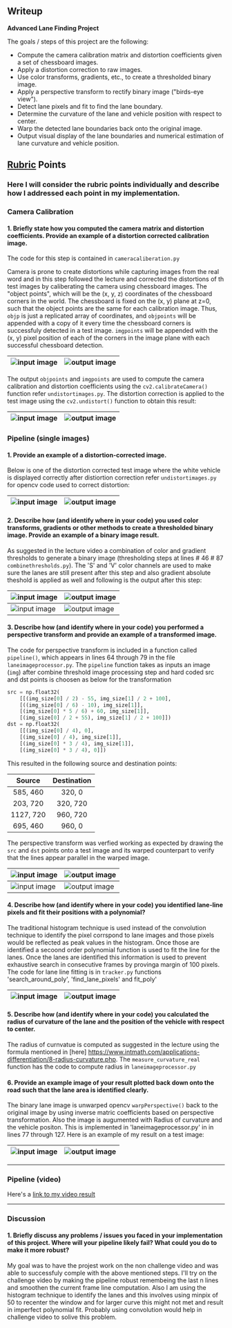 ## Writeup

**Advanced Lane Finding Project**

The goals / steps of this project are the following:

* Compute the camera calibration matrix and distortion coefficients given a set of chessboard images.
* Apply a distortion correction to raw images.
* Use color transforms, gradients, etc., to create a thresholded binary image.
* Apply a perspective transform to rectify binary image ("birds-eye view").
* Detect lane pixels and fit to find the lane boundary.
* Determine the curvature of the lane and vehicle position with respect to center.
* Warp the detected lane boundaries back onto the original image.
* Output visual display of the lane boundaries and numerical estimation of lane curvature and vehicle position.

[//]: # (Image References)

[video1]: ./output1_tracked.mp4 "Video"

## [Rubric](https://review.udacity.com/#!/rubrics/571/view) Points

### Here I will consider the rubric points individually and describe how I addressed each point in my implementation.  

### Camera Calibration

#### 1. Briefly state how you computed the camera matrix and distortion coefficients. Provide an example of a distortion corrected calibration image.

The code for this step is contained in `cameracaliberation.py`

Camera is prone to create distortions while capturing images from the real word and in this step followed the lecture and corrected the distortions of th test images by caliberating the camera using chessboard images. The "object points", which will be the (x, y, z) coordinates of the chessboard corners in the world. The chessboard is fixed on the (x, y) plane at z=0, such that the object points are the same for each calibration image.  Thus, `objp` is just a replicated array of coordinates, and `objpoints` will be appended with a copy of it every time the chessboard corners is successfuly detected in a test image.  `imgpoints` will be appended with the (x, y) pixel position of each of the corners in the image plane with each successful chessboard detection.

![input image](camera_cal/calibration1.jpg)  | ![output image](output_images/draw_chess_board/calibration6.jpg)
---------------------------------------------| -----------------------------------------------------------------

The output `objpoints` and `imgpoints` are used to compute the camera calibration and distortion coefficients using the `cv2.calibrateCamera()` function refer `undistortimages.py`.  The distortion correction is applied to the test image using the `cv2.undistort()` function to obtain this result: 

![input image](camera_cal/calibration1.jpg)  | ![output image](output_images/chessundistorted/calibration1.jpg)
---------------------------------------------| -----------------------------------------------------------------


### Pipeline (single images)

#### 1. Provide an example of a distortion-corrected image.

Below is one of the distortion corrected test image where the white vehicle is displayed correctly after distiortion correction refer `undistortimages.py` for opencv code used to correct distortion:

![input image](test_images/test1.jpg)  | ![output image](output_images/undistorted/test1.jpg)
-------------------------------------- | -----------------------------------------------------------------



#### 2. Describe how (and identify where in your code) you used color transforms, gradients or other methods to create a thresholded binary image.  Provide an example of a binary image result.

As suggested in the lecture video a combination of color and gradient thresholds to generate a binary image (thresholding steps at lines # 46 # 87 `combinethresholds.py`). The 'S' and 'V' color channels are used to make sure the lanes are still present after this step and also gradient absolute theshold is applied as well and following is the output after this step:

![input image](test_images/test1.jpg)  | ![output image](output_images/combinethresholds/test1.jpg)
-------------------------------------- | -----------------------------------------------------------------
![input image](test_images/test4.jpg)  | ![output image](output_images/combinethresholds/test4.jpg)

#### 3. Describe how (and identify where in your code) you performed a perspective transform and provide an example of a transformed image.

The code for perspective transform is included in a function called `pipeline()`, which appears in lines 64 through 79 in the file `laneimageprocessor.py`.  The `pipeline` function takes as inputs an image (`img`) after combine threshold image processing step and hard coded src and dst points is choosen as below for the transformation

```python
src = np.float32(
    [[(img_size[0] / 2) - 55, img_size[1] / 2 + 100],
    [((img_size[0] / 6) - 10), img_size[1]],
    [(img_size[0] * 5 / 6) + 60, img_size[1]],
    [(img_size[0] / 2 + 55), img_size[1] / 2 + 100]])
dst = np.float32(
    [[(img_size[0] / 4), 0],
    [(img_size[0] / 4), img_size[1]],
    [(img_size[0] * 3 / 4), img_size[1]],
    [(img_size[0] * 3 / 4), 0]])
```

This resulted in the following source and destination points:

| Source        | Destination   | 
|:-------------:|:-------------:| 
| 585, 460      | 320, 0        | 
| 203, 720      | 320, 720      |
| 1127, 720     | 960, 720      |
| 695, 460      | 960, 0        |

The perspective transform was verfied working as expected by drawing the `src` and `dst` points onto a test image and its warped counterpart to verify that the lines appear parallel in the warped image.

![input image](test_images/test1.jpg)  | ![output image](output_images/bird_eye/test1.jpg)
-------------------------------------- | -----------------------------------------------------------------
![input image](test_images/test4.jpg)  | ![output image](output_images/binary_lanes/test4.jpg)


#### 4. Describe how (and identify where in your code) you identified lane-line pixels and fit their positions with a polynomial?

The traditional histogram technique is used instead of the convolution technique to identify the pixel corrspond to lane images and those pixels would be reflected as peak values in the histogram. Once those are identified a secoond order polynomial function is used to fit the line for the lanes. Once the lanes are identified this information is used to prevent exhaustive search in consecutive frames by provinga margin of 100 pixels. The code for lane line fitting is in `tracker.py` functions 'search_around_poly', 'find_lane_pixels' and fit_poly'

![input image](test_images/test1.jpg)  | ![output image](output_images/tracker/test1.jpg)
-------------------------------------- | -----------------------------------------------------------------

#### 5. Describe how (and identify where in your code) you calculated the radius of curvature of the lane and the position of the vehicle with respect to center.

The radius of curnvatue is computed as suggested in the lecture using the formula mentioned in [here] https://www.intmath.com/applications-differentiation/8-radius-curvature.php. The `measure_curvature_real`  function has the code to compute radius in `laneimageprocessor.py`

#### 6. Provide an example image of your result plotted back down onto the road such that the lane area is identified clearly.

The binary lane image is unwarped opencv `warpPerspective()` back to the original image by using inverse matric coefficients based on perspective transformation. Also the image is augumented with Radius of curvature and the vehicle positon. This is implemented in 'laneimageprocessor.py' in in lines 77 through 127. Here is an example of my result on a test image:

![input image](test_images/test2.jpg)  | ![output image](output_images/draw_lane/test2.jpg)
-------------------------------------- | -----------------------------------------------------------------

---

### Pipeline (video)

Here's a [link to my video result](./project_video.mp4)

---

### Discussion

#### 1. Briefly discuss any problems / issues you faced in your implementation of this project.  Where will your pipeline likely fail?  What could you do to make it more robust?

My goal was to have the projest work on the non challenge video and was able to successfuly comple with the above mentioned steps. I'll try on the challenge video by making the pipeline robust remembeing the last n lines and smoothen the current frame line computation. Also I am using the histogram technique to identify the lanes and this involves using minpix of 50 to recenter the window and for larger curve this might not met and result in imperfect polynomial fit. Probably using convolution would help in challenge video to solive this problem.

